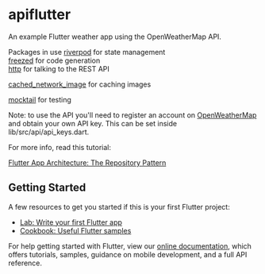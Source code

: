 # apiflutter

An example Flutter weather app using the OpenWeatherMap API.


Packages in use
[riverpod](https://pub.dev/packages/riverpod) for state management<br/>
[freezed](https://pub.dev/packages/freezed) for code generation<br/>
[http](https://pub.dev/packages/http) for talking to the REST API

[cached_network_image](https://pub.dev/packages/cached_network_image) for caching images

[mocktail](https://pub.dev/packages/mocktail) for testing

Note: to use the API you'll need to register an account on [OpenWeatherMap](https://openweathermap.org/api) and obtain your own API key. This can be set inside lib/src/api/api_keys.dart.

For more info, read this tutorial:

[Flutter App Architecture: The Repository Pattern](https://codewithandrea.com/articles/flutter-repository-pattern/)


## Getting Started
A few resources to get you started if this is your first Flutter project:

- [Lab: Write your first Flutter app](https://flutter.dev/docs/get-started/codelab)
- [Cookbook: Useful Flutter samples](https://flutter.dev/docs/cookbook)

For help getting started with Flutter, view our
[online documentation](https://flutter.dev/docs), which offers tutorials,
samples, guidance on mobile development, and a full API reference.


